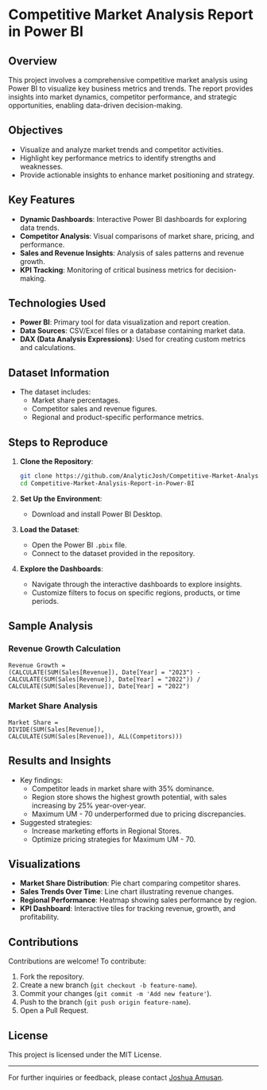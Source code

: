 # Competitive Market Analysis Report in Power BI

## **Overview**

This project involves a comprehensive competitive market analysis using Power BI to visualize key business metrics and trends. The report provides insights into market dynamics, competitor performance, and strategic opportunities, enabling data-driven decision-making.

## **Objectives**

- Visualize and analyze market trends and competitor activities.
- Highlight key performance metrics to identify strengths and weaknesses.
- Provide actionable insights to enhance market positioning and strategy.

## **Key Features**

- **Dynamic Dashboards**: Interactive Power BI dashboards for exploring data trends.
- **Competitor Analysis**: Visual comparisons of market share, pricing, and performance.
- **Sales and Revenue Insights**: Analysis of sales patterns and revenue growth.
- **KPI Tracking**: Monitoring of critical business metrics for decision-making.

## **Technologies Used**

- **Power BI**: Primary tool for data visualization and report creation.
- **Data Sources**: CSV/Excel files or a database containing market data.
- **DAX (Data Analysis Expressions)**: Used for creating custom metrics and calculations.

## **Dataset Information**

- The dataset includes:
  - Market share percentages.
  - Competitor sales and revenue figures.
  - Regional and product-specific performance metrics.

## **Steps to Reproduce**

1. **Clone the Repository**:

   ```bash
   git clone https://github.com/AnalyticJosh/Competitive-Market-Analysis-Report-in-Power-BI.git
   cd Competitive-Market-Analysis-Report-in-Power-BI
   ```

2. **Set Up the Environment**:

   - Download and install Power BI Desktop.

3. **Load the Dataset**:

   - Open the Power BI `.pbix` file.
   - Connect to the dataset provided in the repository.

4. **Explore the Dashboards**:

   - Navigate through the interactive dashboards to explore insights.
   - Customize filters to focus on specific regions, products, or time periods.

## **Sample Analysis**

### Revenue Growth Calculation

```DAX
Revenue Growth =
(CALCULATE(SUM(Sales[Revenue]), Date[Year] = "2023") -
CALCULATE(SUM(Sales[Revenue]), Date[Year] = "2022")) /
CALCULATE(SUM(Sales[Revenue]), Date[Year] = "2022")
```

### Market Share Analysis

```DAX
Market Share =
DIVIDE(SUM(Sales[Revenue]),
CALCULATE(SUM(Sales[Revenue]), ALL(Competitors)))
```

## **Results and Insights**

- Key findings:
  - Competitor leads in market share with 35% dominance.
  - Region store shows the highest growth potential, with sales increasing by 25% year-over-year.
  - Maximum UM - 70 underperformed due to pricing discrepancies.
- Suggested strategies:
  - Increase marketing efforts in Regional Stores.
  - Optimize pricing strategies for Maximum UM - 70.

## **Visualizations**

- **Market Share Distribution**: Pie chart comparing competitor shares.
- **Sales Trends Over Time**: Line chart illustrating revenue changes.
- **Regional Performance**: Heatmap showing sales performance by region.
- **KPI Dashboard**: Interactive tiles for tracking revenue, growth, and profitability.

## **Contributions**

Contributions are welcome! To contribute:

1. Fork the repository.
2. Create a new branch (`git checkout -b feature-name`).
3. Commit your changes (`git commit -m 'Add new feature'`).
4. Push to the branch (`git push origin feature-name`).
5. Open a Pull Request.

## **License**

This project is licensed under the MIT License.

---

For further inquiries or feedback, please contact [Joshua Amusan](mailto\:joshuaanalyst2@gmail.com).


